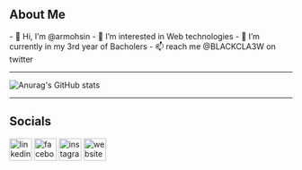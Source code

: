 <h2>About Me</h2>
- 👋 Hi, I’m @armohsin
- 👀 I’m interested in Web technologies
- 🌱 I’m currently in my 3rd year of Bacholers
- 📫 reach me @BLACKCLA3W on twitter

<hr>

![Anurag's GitHub stats](https://github-readme-stats.vercel.app/api?username=armohsin&show_icons=true&theme=radical)
<hr>
<h2>Socials</h2>

[<img src='https://cdn.jsdelivr.net/npm/simple-icons@3.0.1/icons/linkedin.svg' alt='linkedin' height='40'>](https://www.linkedin.com/in/armohsin/)  [<img src='https://cdn.jsdelivr.net/npm/simple-icons@3.0.1/icons/facebook.svg' alt='facebook' height='40'>](https://www.facebook.com/ar.mohsen.18)  [<img src='https://cdn.jsdelivr.net/npm/simple-icons@3.0.1/icons/instagram.svg' alt='instagram' height='40'>](https://www.instagram.com/ar.privve/)  [<img src='https://cdn.jsdelivr.net/npm/simple-icons@3.0.1/icons/icloud.svg' alt='website' height='40'>](https://ar2001mohsin.wixsite.com/profile)  

<!---
armohsin/armohsin is a ✨ special ✨ repository because its `README.md` (this file) appears on your GitHub profile.
You can click the Preview link to take a look at your changes.
--->
